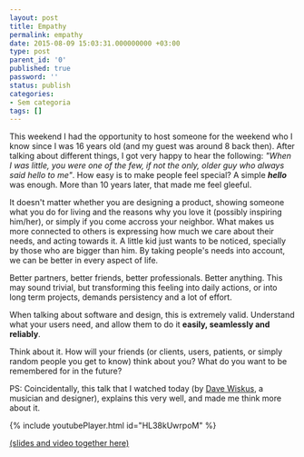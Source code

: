 ```yaml
---
layout: post
title: Empathy
permalink: empathy
date: 2015-08-09 15:03:31.000000000 +03:00
type: post
parent_id: '0'
published: true
password: ''
status: publish
categories:
- Sem categoria
tags: []
---
```

This weekend I had the opportunity to host someone for the weekend who I know since I was 16 years old (and my guest was around 8 back then). After talking about different things, I got very happy to hear the following: _"When I was little, you were one of the few, if not the only, older guy who always said hello to me"_. How easy is to make people feel special? A simple **_hello_** was enough. More than 10 years later, that made me feel gleeful.

It doesn't matter whether you are designing a product, showing someone what you do for living and the reasons why you love it (possibly inspiring him/her), or simply if you come accross your neighbor. What makes us more connected to others is expressing how much we care about their needs, and acting towards it. A little kid just wants to be noticed, specially by those who are bigger than him. By taking people's needs into account, we can be better in every aspect of life.

Better partners, better friends, better professionals. Better anything. This may sound trivial, but transforming this feeling into daily actions, or into long term projects, demands persistency and a lot of effort.

When talking about software and design, this is extremely valid. Understand what your users need, and allow them to do it **easily, seamlessly and reliably**.

Think about it. How will your friends (or clients, users, patients, or simply random people you get to know) think about you? What do you want to be remembered for in the future?

PS: Coincidentally, this talk that I watched today (by [Dave Wiskus](https://twitter.com/dwiskus), a musician and designer), explains this very well, and made me think more about it.

{% include youtubePlayer.html id="HL38kUwrpoM" %}

[(slides and video together here)](https://realm.io/news/altconf-dave-wiskus-designing-for-humans/)
